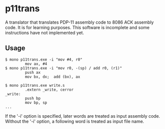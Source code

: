 p11trans
========

A translator that translates PDP-11 assembly code to 8086 ACK assembly code.
It is for learning purposes.
This software is incomplete and some instructions have not implemented yet.

## Usage

    $ mono p11trans.exe -i "mov #4, r0"
             mov ax, #4
    $ mono p11trans.exe -i "mov r0, -(sp) / add r0, (r1)"
             push ax
             mov bx, dx;  add (bx), ax

    $ mono p11trans.exe write.s
             .extern _write, cerror
    _write:
             push bp
             mov bp, sp
    ...

If the '-i' option is specified, later words are treated as input assembly code.
Without the '-i' option, a following word is treated as input file name.

